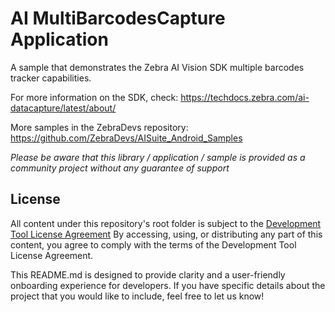 # AI MultiBarcodesCapture Application

A sample that demonstrates the Zebra AI Vision SDK multiple barcodes tracker capabilities.

For more information on the SDK, check:
https://techdocs.zebra.com/ai-datacapture/latest/about/

More samples in the ZebraDevs repository:
https://github.com/ZebraDevs/AISuite_Android_Samples

*Please be aware that this library / application / sample is provided as a community project without any guarantee of support*

## License
All content under this repository's root folder is subject to the [Development Tool License Agreement](https://github.com/ZebraDevs/AISuite_Android_Samples/blob/main/Zebra%20Development%20Tool%20License.pdf)
By accessing, using, or distributing any part of this content, you agree to comply with the terms of the Development Tool License Agreement.

This README.md is designed to provide clarity and a user-friendly onboarding experience for developers. If you have specific details about the project that you would like to include, feel free to let us know!
